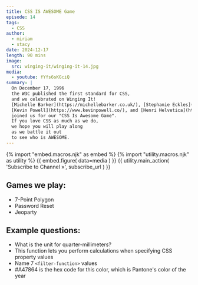 ```yaml
---
title: CSS IS AWESOME Game
episode: 14
tags:
  - CSS
author:
  - miriam
  - stacy
date: 2024-12-17
length: 90 mins
image:
  src: winging-it/winging-it-14.jpg
media:
  - youtube: fYfs6sKGciQ
summary: |
  On December 17, 1996
  the W3C published the first standard for CSS,
  and we celebrated on Winging It!
  [Michelle Barker](https://michellebarker.co.uk/), [Stephanie Eckles](https://thinkdobecreate.com/),
  [Kevin Powell](https://www.kevinpowell.co/), and [Henri Helvetica](https://bsky.app/profile/henrihelvetica.bsky.social)
  joined us for our "CSS Is Awesome Game".
  If you love CSS as much as we do,
  we hope you will play along
  as we battle it out
  to see who is AWESOME.
---
```

{% import "embed.macros.njk" as embed %}
{% import "utility.macros.njk" as utility %}
{{ embed.figure(
  data=media
) }}
{{ utility.main_action(
  'Subscribe to Channel »',
  subscribe_url
) }}
## Games we play:
- 7-Point Polygon
- Password Reset
- Jeoparty
## Example questions:
- What is the unit for quarter-millimeters?
- This function lets you perform calculations when specifying CSS property values
- Name 7 `<filter-function>` values
- #A47864 is the hex code for this color, which is Pantone's color of the year
